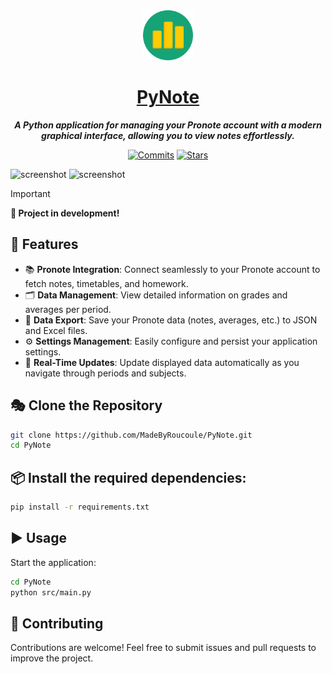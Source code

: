 <div align="center">
  
<img src="src/assets/img/logo.svg" width="80">

# [PyNote]

***A Python application for managing your Pronote account with a modern graphical interface, allowing you to view notes effortlessly.***

[![Commits](https://img.shields.io/github/commit-activity/t/MadeByRoucoule/PyNote?style=flat)](https://github.com/MadeByRoucoule/PyNote/commits/main/)
[![Stars](https://img.shields.io/github/stars/MadeByRoucoule/PyNote?style=social&label=Stars)](https://github.com/MadeByRoucoule/PyNote)
</div>

![screenshot](https://github.com/MadeByRoucoule/PyNote/src/assets/img/screenshot_home_page.png)
![screenshot](https://github.com/MadeByRoucoule/PyNote/src/assets/img/screenshot_login_page.png)

> [!IMPORTANT]
> **🚀 Project in development!**

## 🚀 Features

- 📚 **Pronote Integration**: Connect seamlessly to your Pronote account to fetch notes, timetables, and homework.
- 🗂 **Data Management**: View detailed information on grades and averages per period.
- 💾 **Data Export**: Save your Pronote data (notes, averages, etc.) to JSON and Excel files.
- ⚙️ **Settings Management**: Easily configure and persist your application settings.
- 🔄 **Real-Time Updates**: Update displayed data automatically as you navigate through periods and subjects.

## 🎭 Clone the Repository

```bash
git clone https://github.com/MadeByRoucoule/PyNote.git
cd PyNote
```

## 📦 Install the required dependencies:

```bash
pip install -r requirements.txt
```

## ▶️ Usage
Start the application:

```bash
cd PyNote
python src/main.py
```

## 🤝 Contributing
Contributions are welcome! Feel free to submit issues and pull requests to improve the project.

[PyNote]: https://github.com/MadeByRoucoule/PyNote
